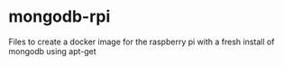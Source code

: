 # mongodb-rpi
Files to create a docker image for the raspberry pi with a fresh install of mongodb using apt-get
